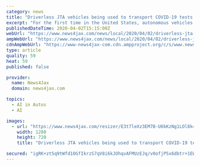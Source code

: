 ```yaml
---
category: news
title: "Driverless JTA vehicles being used to transport COVID-19 tests at Mayo"
excerpt: "For the first time in the United States, autonomous vehicles are being used to transport medical supplies and COVID-19 tests at Mayo Clinic in Florida, according to the Jacksonville Transportation Authority."
publishedDateTime: 2020-04-02T15:15:00Z
webUrl: "https://www.news4jax.com/news/local/2020/04/02/driverless-jta-vehicles-being-used-at-mayo/"
ampWebUrl: "https://www.news4jax.com/news/local/2020/04/02/driverless-jta-vehicles-being-used-at-mayo/?outputType=amp"
cdnAmpWebUrl: "https://www-news4jax-com.cdn.ampproject.org/c/s/www.news4jax.com/news/local/2020/04/02/driverless-jta-vehicles-being-used-at-mayo/?outputType=amp"
type: article
quality: 59
heat: 59
published: false

provider:
  name: News4Jax
  domain: news4jax.com

topics:
  - AI in Autos
  - AI

images:
  - url: "https://www.news4jax.com/resizer/E3t7leXz3EM7B-U6kKzNg1LOl8k=/1280x720/smart/arc-anglerfish-arc2-prod-gmg.s3.amazonaws.com/public/LAUKYUBGOZHCNAH47MRLWZOXJA.jpg"
    width: 1280
    height: 720
    title: "Driverless JTA vehicles being used to transport COVID-19 tests at Mayo"

secured: "igRK+zt5q9tWfd1OGfIkrzS7qV8i6kJOhqvAFMUzEJq/v0ofjP5x6dbtr+1EWMXJDjPpCdvzwhxwcCDm+6MmtG85O+f47f3ETrgjlmGglvPJMsKjdlNLILswHX/6qFrbFNaczI5f1RkFZKkLE3EAEuh7k1ZIRqE8lY5HyE5ejLeHWWR3YlXpBdE3TWrISffix8/dmvQGRdIZnDQYCAa1JpJfSQ6HbazWc+/7JKqXYnE6ld60GPN6CyqaOpDcJ75JItqU+CBBWjvJlG915FBopsMRmxFsXfs1HDndqcgdAGbMD7CIG655Hfmtj6RfxsQ3RE6An1IZP6WC+xLgOuEpGXxtjBt0XyBVX1jt600Eh7GwFtI3pdg9xe97ZA20Z6KmhNtBveNPuHii5dFoGdaaiR+YuPVr1ysuRmyghIo6r8bBXsPdtHwrGFJaVHKYIzt7KI46VT7C1/O6XYOjxTWPY4Tn6q2cMffjK7xEL1Yfmjo=;OCwSBqzqbGd42U/lFIpZ9A=="
---
```


